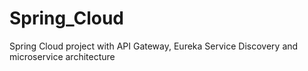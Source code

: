 # Spring_Cloud
Spring Cloud project with API Gateway, Eureka Service Discovery and microservice architecture
